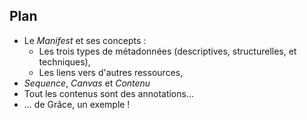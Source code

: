 ## Plan

- Le *Manifest* et ses concepts :
  - Les trois types de métadonnées (descriptives, structurelles, et techniques),
  - Les liens vers d'autres ressources,
- *Sequence*, *Canvas* et *Contenu*
- Tout les contenus sont des annotations...
- ... de Grâce, un exemple !
